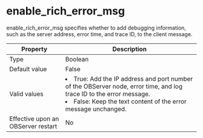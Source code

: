 enable_rich_error_msg
==========================================

enable_rich_error_msg specifies whether to add debugging information, such as the server address, error time, and trace ID, to the client message.


| **Property** | **Description** |
|------------------|---------------------------------------------------------------------------------------------------------------------------------------------------------------------------|
| Type | Boolean |
| Default value | False |
| Valid values | <li> True: Add the IP address and port number of the OBServer node, error time, and log trace ID to the error message.   <li> False: Keep the text content of the error message unchanged.  |
| Effective upon an OBServer restart | No |


